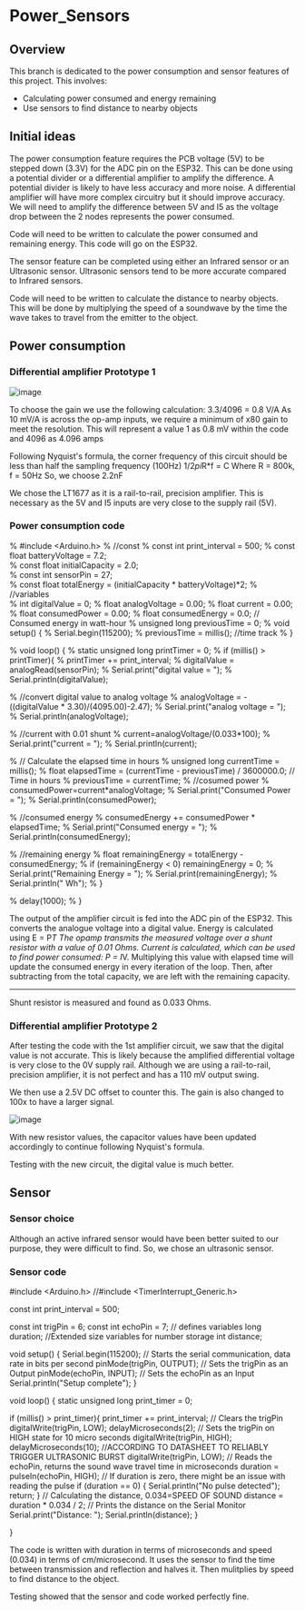 
# Power_Sensors

  

## Overview

  

This branch is dedicated to the power consumption and sensor features of this project. This involves:

  

- Calculating power consumed and energy remaining
- Use sensors to find distance to nearby objects

  


## Initial ideas

The power consumption feature requires the PCB voltage (5V) to be stepped down (3.3V) for the ADC pin on the ESP32.
This can be done using a potential divider or a differential amplifier to amplify the difference.
A potential divider is likely to have less accuracy and more noise.
A differential amplifier will have more complex circuitry but it should improve accuracy.
We will need to amplify the difference between 5V and I5 as the voltage drop between the 2 nodes represents the power consumed.

Code will need to be written to calculate the power consumed and remaining energy. This code will go on the ESP32.

The sensor feature can be completed using either an Infrared sensor or an Ultrasonic sensor.
Ultrasonic sensors tend to be more accurate compared to Infrared sensors.

Code will need to be written to calculate the distance to nearby objects.
This will be done by multiplying the speed of a soundwave by the time the wave takes to travel from the emitter to the object.

## Power consumption

### Differential amplifier Prototype 1

![image](https://github.com/mxwlc/ee2project-2024-robot-power/assets/54540123/3457c768-0957-4cc9-a32b-755d2e7c83f7)

To choose the gain we use the following calculation:
3.3/4096 = 0.8 V/A
As 10 mV/A is across the op-amp inputs, we require a minimum of x80 gain to meet the resolution. This will represent a value 1 as 0.8 mV within the code and 4096 as 4.096 amps

Following Nyquist's formula, the corner frequency of this circuit should be less than half the sampling frequency (100Hz)
1/2*pi*R*f = C
Where R = 800k, f = 50Hz
So, we choose 2.2nF

We chose the LT1677 as it is a rail-to-rail, precision amplifier.
This is necessary as the 5V and I5 inputs are very close to the supply rail (5V).

### Power consumption code

% #include <Arduino.h>
% //const
% const int print_interval = 500;
% const float batteryVoltage = 7.2;        
% const float initialCapacity = 2.0;    
% const int sensorPin = 27;  
% const float totalEnergy = (initialCapacity * batteryVoltage)*2;
% //variables              
% int digitalValue = 0; 
% float analogVoltage = 0.00;
% float current = 0.00;
% float consumedPower = 0.00;
% float consumedEnergy = 0.0;              // Consumed energy in watt-hour
% unsigned long previousTime = 0;
% void setup() {
%   Serial.begin(115200);
%   previousTime = millis(); //time track
% }

% void loop() {
%   static unsigned long printTimer = 0;
%   if (millis() > printTimer){
%     printTimer += print_interval;
%     digitalValue = analogRead(sensorPin);
%     Serial.print("digital value = ");
%     Serial.println(digitalValue);       

%     //convert digital value to analog voltage
%     analogVoltage = -((digitalValue * 3.30)/(4095.00)-2.47);
%     Serial.print("analog voltage = ");
%     Serial.println(analogVoltage);

%     //current with 0.01 shunt 
%     current=analogVoltage/(0.033*100);
%     Serial.print("current = ");
%     Serial.println(current);

%     // Calculate the elapsed time in hours
%     unsigned long currentTime = millis();
%     float elapsedTime = (currentTime - previousTime) / 3600000.0; // Time in hours
%     previousTime = currentTime;
%     //cosumed power
%     consumedPower=current*analogVoltage;
%     Serial.print("Consumed Power = ");
%     Serial.println(consumedPower);

%     //consumed energy
%     consumedEnergy += consumedPower * elapsedTime;
%     Serial.print("Consumed energy = ");
%     Serial.println(consumedEnergy);
    
%     //remaining energy
%     float remainingEnergy = totalEnergy - consumedEnergy;
%     if (remainingEnergy < 0) remainingEnergy = 0;
%     Serial.print("Remaining Energy = ");
%     Serial.print(remainingEnergy);
%     Serial.println(" Wh");
%   }

%   delay(1000);
% }

The output of the amplifier circuit is fed into the ADC pin of the ESP32.
This converts the analogue voltage into a digital value.
Energy is calculated using E = P*T
The opamp transmits the measured voltage over a shunt resistor with a value of 0.01 Ohms.
Current is calculated, which can be used to find power consumed: P = I*V.
Multiplying this value with elapsed time will update the consumed energy in every iteration of the loop. Then, after subtracting from the total capacity, we are left with the remaining capacity.

***
Shunt resistor is measured and found as 0.033 Ohms.



### Differential amplifier Prototype 2

After testing the code with the 1st amplifier circuit, we saw that the digital value is not accurate.
This is likely because the amplified differential voltage is very close to the 0V supply rail.
Although we are using a rail-to-rail, precision amplifier, it is not perfect and has a 110 mV output swing.

We then use a 2.5V DC offset to counter this.
The gain is also changed to 100x to have a larger signal.

![image](https://github.com/mxwlc/ee2project-2024-robot-power/assets/54540123/8ccbfa18-2f42-481c-90bb-c247a58dbc6f)

With new resistor values, the capacitor values have been updated accordingly to continue following Nyquist's formula.

Testing with the new circuit, the digital value is much better.


## Sensor

### Sensor choice

Although an active infrared sensor would have been better suited to our purpose, they were difficult to find.
So, we chose an ultrasonic sensor.

### Sensor code

#include <Arduino.h>
//#include <TimerInterrupt_Generic.h>

const int print_interval = 500;

const int trigPin = 6;
const int echoPin = 7;
// defines variables
long duration;
//Extended size variables for number storage
int distance;

void setup() {
  Serial.begin(115200); // Starts the serial communication, data rate in bits per second
  pinMode(trigPin, OUTPUT); // Sets the trigPin as an Output
  pinMode(echoPin, INPUT); // Sets the echoPin as an Input
  Serial.println("Setup complete");
}

void loop() {
  static unsigned long print_timer = 0;
  
  if (millis() > print_timer){
    print_timer += print_interval;
    // Clears the trigPin
    digitalWrite(trigPin, LOW);
    delayMicroseconds(2);
    // Sets the trigPin on HIGH state for 10 micro seconds
    digitalWrite(trigPin, HIGH);
    delayMicroseconds(10); //ACCORDING TO DATASHEET TO RELIABLY TRIGGER ULTRASONIC BURST
    digitalWrite(trigPin, LOW);
    // Reads the echoPin, returns the sound wave travel time in microseconds
    duration = pulseIn(echoPin, HIGH);
      // If duration is zero, there might be an issue with reading the pulse
    if (duration == 0) {
      Serial.println("No pulse detected");
      return;
    }
    // Calculating the distance, 0.034=SPEED OF SOUND
    distance = duration * 0.034 / 2;
    // Prints the distance on the Serial Monitor
    Serial.print("Distance: ");
    Serial.println(distance);
  }
  
}

The code is written with duration in terms of microseconds and speed (0.034) in terms of cm/microsecond.
It uses the sensor to find the time between transmission and reflection and halves it.
Then mulitplies by speed to find distance to the object.

Testing showed that the sensor and code worked perfectly fine.

